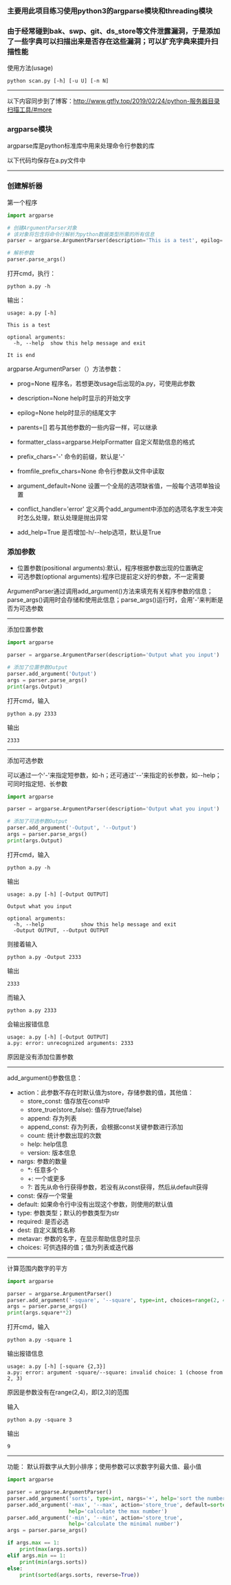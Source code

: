 ### 主要用此项目练习使用python3的argparse模块和threading模块

### 由于经常碰到bak、swp、git、ds_store等文件泄露漏洞，于是添加了一些字典可以扫描出来是否存在这些漏洞；可以扩充字典来提升扫描性能

使用方法(usage)

    python scan.py [-h] [-u U] [-n N]
    
---

以下内容同步到了博客：http://www.gtfly.top/2019/02/24/python-服务器目录扫描工具/#more

### argparse模块

argparse库是python标准库中用来处理命令行参数的库


以下代码均保存在a.py文件中

---

### 创建解析器

第一个程序

``` python    
import argparse

# 创建ArgumentParser对象
# 该对象将包含将命令行解析为python数据类型所需的所有信息
parser = argparse.ArgumentParser(description='This is a test', epilog='It is end')

# 解析参数
parser.parse_args()    
```

打开cmd，执行：

	python a.py -h

输出：

	usage: a.py [-h]
	
	This is a test
	
	optional arguments:
	  -h, --help  show this help message and exit
	
	It is end


argparse.ArgumentParser（）方法参数：

- prog=None  程序名，若想更改usage后出现的a.py，可使用此参数

- description=None  help时显示的开始文字

- epilog=None  help时显示的结尾文字

- parents=[]  若与其他参数的一些内容一样，可以继承

- formatter_class=argparse.HelpFormatter  自定义帮助信息的格式

- prefix_chars='-'  命令的前缀，默认是‘-'

- fromfile_prefix_chars=None  命令行参数从文件中读取

- argument_default=None  设置一个全局的选项缺省值，一般每个选项单独设置

- conflict_handler='error'  定义两个add_argument中添加的选项名字发生冲突时怎么处理，默认处理是抛出异常

- add_help=True  是否增加-h/--help选项，默认是True

### 添加参数

- 位置参数(positional arguments):默认，程序根据参数出现的位置确定
- 可选参数(optional arguments):程序已提前定义好的参数，不一定需要

ArgumentParser通过调用add_argument()方法来填充有关程序参数的信息；parse_args()调用时会存储和使用此信息；parse_args()运行时，会用'-'来判断是否为可选参数

---

添加位置参数

``` python     
import argparse

parser = argparse.ArgumentParser(description='Output what you input')

# 添加了位置参数Output
parser.add_argument('Output')
args = parser.parse_args()
print(args.Output)     
```

打开cmd，输入

	python a.py 2333

输出

	2333

---

添加可选参数

可以通过一个'-'来指定短参数，如-h；还可通过'--'来指定的长参数，如--help；可同时指定短、长参数

``` python    
import argparse

parser = argparse.ArgumentParser(description='Output what you input')

# 添加了可选参数Output
parser.add_argument('-Output', '--Output')
args = parser.parse_args()
print(args.Output)    
```

打开cmd，输入

	python a.py -h

输出
	
	usage: a.py [-h] [-Output OUTPUT]
	
	Output what you input
	
	optional arguments:
	  -h, --help            show this help message and exit
	  -Output OUTPUT, --Output OUTPUT

则接着输入

	python a.py -Output 2333

输出

	2333

而输入

	python a.py 2333

会输出报错信息
	
	usage: a.py [-h] [-Output OUTPUT]
	a.py: error: unrecognized arguments: 2333

原因是没有添加位置参数

---

add_argument()参数信息：

- action：此参数不存在时默认值为store，存储参数的值，其他值：
	- store_const: 值存放在const中
	- store_true(store_false): 值存为true(false)
	- append: 存为列表
	- append_const: 存为列表，会根据const关键参数进行添加
	- count: 统计参数出现的次数
	- help: help信息
	- version: 版本信息
- nargs: 参数的数量
	- *: 任意多个
	- +: 一个或更多
	- ?: 首先从命令行获得参数，若没有从const获得，然后从default获得
- const: 保存一个常量
- default: 如果命令行中没有出现这个参数，则使用的默认值
- type: 参数类型；默认的参数类型为str
- required: 是否必选
- dest: 自定义属性名称
- metavar: 参数的名字，在显示帮助信息时显示
- choices: 可供选择的值；值为列表或迭代器


---

计算范围内数字的平方

``` python    
import argparse

parser = argparse.ArgumentParser()
parser.add_argument('-square', '--square', type=int, choices=range(2, 4), help='Input X and Output X^2')
args = parser.parse_args()
print(args.square**2)   
```

打开cmd，输入

	python a.py -square 1

输出报错信息

    usage: a.py [-h] [-square {2,3}]
    a.py: error: argument -square/--square: invalid choice: 1 (choose from 2, 3)

原因是参数没有在range(2,4)，即[2,3]的范围

输入

	python a.py -square 3

输出

	9

---

功能： 默认将数字从大到小排序；使用参数可以求数字列最大值、最小值

``` python       
import argparse

parser = argparse.ArgumentParser()
parser.add_argument('sorts', type=int, nargs='+', help='sort the number from big to small')
parser.add_argument('-max', '--max', action='store_true', default=sorted,
                    help='calculate the max number')
parser.add_argument('-min', '--min', action='store_true',
                    help='calculate the minimal number')
args = parser.parse_args()

if args.max == 1:
    print(max(args.sorts))
elif args.min == 1:
    print(min(args.sorts))
else:
    print(sorted(args.sorts, reverse=True))      
```
